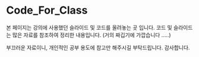 # Code_For_Class

본 페이지는 강의에 사용했던 슬라이드 및 코드를 올려놓는 곳 입니다.
코드 및 슬라이드는 많은 자료를 참조하여 정리한 내용입니다.
(거의 짜깁기에 가깝습니다 .....)

부끄러운 자료이니, 개인적인 공부 용도에 참고만 해주시길 부탁드립니다.
감사합니다.


